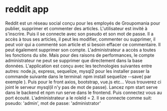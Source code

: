 # reddit app

Reddit est un réseau social conçu pour les employés de Groupomania pour publier, supprimer et commenter des articles.
L'utilisateur est invité à s'inscrire. Puis il se connecte avec son pseudo et son mot de passe. Il a accès à tous ses articles, il peut les modifier, commenter ou supprimer, il peut voir qui a commenté son article et si besoin effacer ce commentaire. Il peut également supprimer son compte.
L'administrateur a accès a toutes les fonctions du site. Mais pour des raisons de performances, le compte administrateur ne peut se supprimer que directement dans la base données.
L'application est conçu avec les technologies suivantes entre autres:
node.js, express, sequelize, mysql2
pour les installer passer la commande suivante dans le terminal: npm install sequelize --save( par exemple ). Puis pour le front axios, bootstrap, vue.js etc...
Vous trouverez ci joint le serveur mysql(il n'y pas de mot de passe).
Lancez npm start serve dans le backend et npm run serve dans le frontend. Puis connectez vous au port écouté.
L'administrateur a le roleId = 2. Il se connecte comme suit:
pseudo: 'admin', mot de passe: 'administrator'
